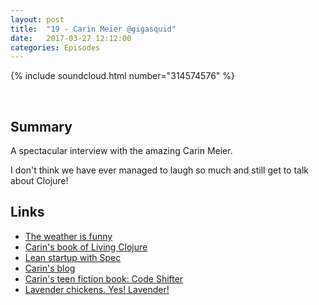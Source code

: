 ```yaml
---
layout: post
title:  "19 - Carin Meier @gigasquid"
date:   2017-03-27 12:12:00
categories: Episodes
---
```


{% include soundcloud.html number="314574576" %}

<br>

## Summary

A spectacular interview with the amazing Carin Meier.

I don't think we have ever managed to laugh so much and still get to talk about Clojure!

## Links

- <a href="https://www.reddit.com/r/funny/comments/24a26n/what_the_weather_channel_has_become/"
     target="_blank">The weather is funny</a>
- <a href="http://shop.oreilly.com/product/0636920034292.do" target="_blank">Carin's book of Living Clojure</a>
- <a href="http://blog.cognitect.com/blog/2017/3/24/3xeif9bxaom78qyzwssgwz1leuorh4"
     target="_blank">Lean startup with Spec</a>
- <a href="http://gigasquidsoftware.com" target="_blank">Carin's blog</a>
- <a href="https://leanpub.com/codeshifter" target="_blank">Carin's teen fiction book: Code Shifter</a>
- <a href="https://www.meyerhatchery.com/productinfo.a5w?prodID=LAOS"
     target="_blank">Lavender chickens. Yes! Lavender!</a>


